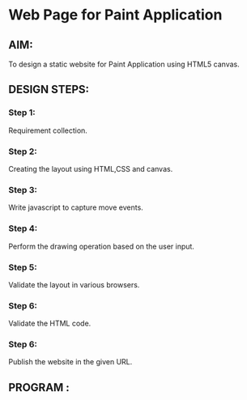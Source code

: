 # Web Page for Paint Application

## AIM:

To design a static website for Paint Application using HTML5 canvas.

## DESIGN STEPS:

### Step 1:

Requirement collection.

### Step 2:

Creating the layout using HTML,CSS and canvas.

### Step 3:

Write javascript to capture move events.

### Step 4:

Perform the drawing operation based on the user input.

### Step 5:

Validate the layout in various browsers.

### Step 6:

Validate the HTML code.

### Step 6:

Publish the website in the given URL.

## PROGRAM :
<!DOCTYPE html>
<html lang="en">
  <head>
    <meta charset="UTF-8" />
    <meta http-equiv="X-UA-Compatible" content="IE=edge" />
    <meta name="viewport" content="width=device-width, initial-scale=1.0" />
    <title>Paint Application</title>
    <link rel="icon" href="./img/logo.png" type="image/x-icon" />
    <style>
         .text{
            text-align: center;
            padding-top:20px;
            padding-bottom: 10px;
            font-size: 80px;
            color: rgb(255, 255, 255);
            font-family: 'Times New Roman', Times, serif;
        }
        #content{
            padding-left: 740px;
            padding-top: 30px;
           
        }
        #myCanvas{
          background-color: #ffdadd;
          box-shadow: inset 0 0 5px #b6b6b6; 
          backdrop-filter: blur(15px);
          border-radius: 2px;
          border: 5px solid #332525;
        }
        #buttonstyle{
          background-color: #9b9b9b;
          border: 4px solid #ffffff;
          border-radius: 8px;
          color: black;
          padding: 20px 30px;
          text-align: center;
          display: inline-block;
          font-size: 20px;
          margin: 4px 2px;
          cursor: pointer;
        }
        #buttonstyle:hover{
            background-color:#ffffff36;
            transition: 0.5s;
        }
        #background{
            background-image: url(./img/cs.jpg);
        }
        #shooky{
            border: 2px solid #ffffff;
            border-radius: 25px;
            padding: 25px 25px;
            text-align: center;
            display: inline-block;
            font-size: 16px;
            margin: 4px 2px;
            cursor: pointer;
        }
        #shooky:hover{
            opacity: 20%;
            transition: 0.21s;
        }
        .footer {
            display:block;
            font-size: 60px;
            font-family:'Gill Sans', 'Gill Sans MT', Calibri, 'Trebuchet MS', sans-serif;
            margin: 0px 0px 0px 0px;
            padding-top: 10px;
            color: #ffffff;
        }
        </style>
   </head>
   <body id="background">
    <div class="text">CANVAS</div>
    <div id="content">
      <canvas id="myCanvas" width="800" height="850" onclick="showCoords(event)"></canvas></div>
      <center>
          <button onclick="shape=1" id="buttonstyle" >Solid Circle</button>
          <button onclick="shape=2" id="buttonstyle">circle</button>
          <button onclick="shape=3" id="buttonstyle">Solid Square</button>
          <button onclick="shape=4" id="buttonstyle">Square</button>
          <button onclick="shape=5" id="buttonstyle">Solid Triangle</button>
          <button onclick="shape=6" id="buttonstyle">Triangle</button>
      <br>
      <button onclick="size()" id="buttonstyle" >Change size</button></center>
      <center>
            <button onclick="change_color(this)" id="shooky" style="background: white;"></button>
            <button onclick="change_color(this)" id="shooky" style="background: rgb(255, 72, 72);"></button>
            <button onclick="change_color(this)" id="shooky" style="background: rgb(255, 115, 1);"></button>
            <button onclick="change_color(this)" id="shooky" style="background: rgb(252, 255, 60);"></button>
            <button onclick="change_color(this)" id="shooky" style="background: rgb(94, 255, 45);"></button>
            <button onclick="change_color(this)" id="shooky" style="background: rgb(7, 184, 1);"></button>
            <button onclick="change_color(this)" id="shooky" style="background: rgb(49, 231, 255);"></button>
            <button onclick="change_color(this)" id="shooky" style="background: rgb(46, 112, 255);"></button>
            <button onclick="change_color(this)" id="shooky" style="background: rgb(213, 76, 255);"></button>
            <button onclick="change_color(this)" id="shooky" style="background: rgb(153, 0, 255);"></button>
            <button onclick="change_color(this)" id="shooky" style="background: rgb(54, 0, 124);"></button>
            <button onclick="change_color(this)" id="shooky" style="background: rgb(0, 0, 0);"></button>
      </center>

      <script>
        const canvas = document.getElementById("myCanvas");
        const ctx = canvas.getContext("2d");
        ctx.fillStyle = "#FF0000";
        canvas.height = canvas.width;
        ctx.transform(1, 0, 0, -1, 0, canvas.height);
        let xMax = canvas.height;
        let yMax = canvas.width;
        let csize= 20;
        let sqsize= 50;
        let tsize=50;
        let tata="black";
        function size(){   
          if (shape==1 ||shape==2){
            let c= prompt("Please enter size of circle", "ex:100,50");
            csize=c;
          } 
          if (shape==3 ||shape==4){
            let s = prompt("Please enter size of square", "ex:100,20");
            sqsize=s;
          }
          if (shape==5 || shape==6){
            let t= prompt("Please enter size of triangle","ex:50,84");
            tsize=t;
          }
        }
        function change_color(element){
          tata=element.style.background;
        }
        function showCoords(event)
        {
          var x = event.clientX-545;
          var y = yMax-event.clientY;
          var coords = "X coords: " + x + ", Y coords: " + y;
          document.getElementById("demo").innerHTML = coords;
    
          if (shape==1){
            ctx.beginPath();
            ctx.arc(x, y, csize, 0, 2 * Math.PI);
            ctx.fillStyle=tata;
            ctx.fill();
          }
          if (shape==2){
            ctx.beginPath();
            ctx.arc(x, y, csize, 0, 2 * Math.PI);
            ctx.strokeStyle=tata;
            ctx.stroke();
          }
          if (shape==3){
            ctx.beginPath();
            ctx.rect(x-(sqsize/2),y-(sqsize/2), sqsize,sqsize);
            ctx.fillStyle=tata;
            ctx.fill();
          }
          if (shape==4){
            ctx.beginPath();
            ctx.rect(x-(sqsize/2),y-(sqsize/2), sqsize,sqsize);
            ctx.strokeStyle=tata;
            ctx.stroke();
          }
          if (shape==6){
            ctx.beginPath();
            ctx.moveTo(x, y);
            ctx.lineTo(x-(tsize/2),y-(tsize*0.86602));
            ctx.lineTo(x+(tsize/2),y-(tsize*0.86602));
            ctx.lineTo(x,y)
            ctx.strokeStyle=tata;
            ctx.stroke();
          }
          if (shape==5){
            ctx.beginPath();
            ctx.moveTo(x, y);
            ctx.lineTo(x-(tsize/2),y-(tsize*0.86602));
            ctx.lineTo(x+(tsize/2),y-(tsize*0.86602));
            ctx.fillStyle=tata;
            ctx.fill();
          }    
        }
      </script>
    <center><p id="demo" style="color: white;"></p></center>
    <div class="footer"><center>Developed by Vineesh.M</center></div>
  </body>
</html>

## OUTPUT:

### Before:
![Screenshot (82)](https://user-images.githubusercontent.com/93427254/150687127-50494d73-5084-4cef-811e-3ab66046fbb5.png)

### After:
![Screenshot (81)](https://user-images.githubusercontent.com/93427254/150687131-8be3448d-5f6e-46ef-9aba-fe0a1bd3b2c2.png)

## Result:

Thus a website is designed and validated for paint application using HTML5 canvas.
